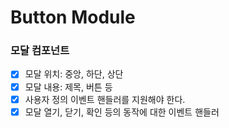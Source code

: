 # Button Module

### 모달 컴포넌트

- [x] 모달 위치: 중앙, 하단, 상단
- [x] 모달 내용: 제목, 버튼 등
- [x] 사용자 정의 이벤트 핸들러를 지원해야 한다.
- [x] 모달 열기, 닫기, 확인 등의 동작에 대한 이벤트 핸들러
